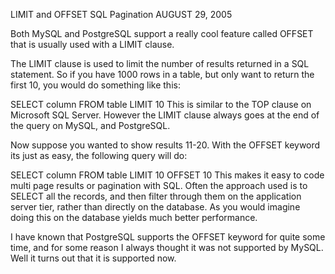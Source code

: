 LIMIT and OFFSET SQL Pagination
AUGUST 29, 2005

Both MySQL and PostgreSQL support a really cool feature called OFFSET that is usually used with a LIMIT clause.

The LIMIT clause is used to limit the number of results returned in a SQL statement. So if you have 1000 rows in a table, but only want to return the first 10, you would do something like this:

SELECT column FROM table
LIMIT 10
This is similar to the TOP clause on Microsoft SQL Server. However the LIMIT clause always goes at the end of the query on MySQL, and PostgreSQL.

Now suppose you wanted to show results 11-20. With the OFFSET keyword its just as easy, the following query will do:

SELECT column FROM table
LIMIT 10 OFFSET 10
This makes it easy to code multi page results or pagination with SQL. Often the approach used is to SELECT all the records, and then filter through them on the application server tier, rather than directly on the database. As you would imagine doing this on the database yields much better performance.

I have known that PostgreSQL supports the OFFSET keyword for quite some time, and for some reason I always thought it was not supported by MySQL. Well it turns out that it is supported now.